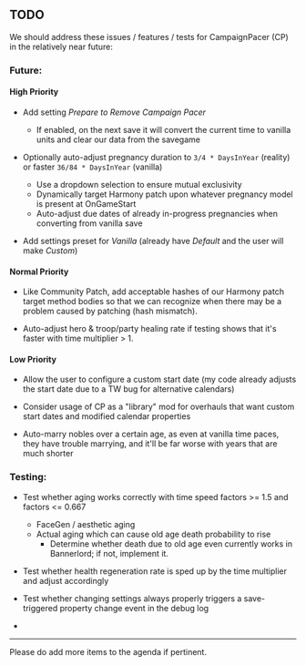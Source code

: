 ## TODO

We should address these issues / features / tests for CampaignPacer (CP) in the relatively near future:

### Future:

#### High Priority

- Add setting *Prepare to Remove Campaign Pacer*
  - If enabled, on the next save it will convert the current time to vanilla units and clear our data from the savegame

- Optionally auto-adjust pregnancy duration to `3/4 * DaysInYear` (reality) or faster `36/84 * DaysInYear` (vanilla)
  - Use a dropdown selection to ensure mutual exclusivity
  - Dynamically target Harmony patch upon whatever pregnancy model is present at OnGameStart
  - Auto-adjust due dates of already in-progress pregnancies when converting from vanilla save

- Add settings preset for *Vanilla* (already have *Default* and the user will make *Custom*)


#### Normal Priority

- Like Community Patch, add acceptable hashes of our Harmony patch target method bodies so that we can recognize when there may be a problem caused by patching (hash mismatch).

- Auto-adjust hero & troop/party healing rate if testing shows that it's faster with time multiplier > 1.


#### Low Priority

- Allow the user to configure a custom start date (my code already adjusts the start date due to a TW bug for alternative calendars)

- Consider usage of CP as a "library" mod for overhauls that want custom start dates and modified calendar properties

- Auto-marry nobles over a certain age, as even at vanilla time paces, they have trouble marrying, and it'll be far worse with years that are much shorter


### Testing:

- Test whether aging works correctly with time speed factors >= 1.5 and factors <= 0.667
  - FaceGen / aesthetic aging
  - Actual aging which can cause old age death probability to rise
    - Determine whether death due to old age even currently works in Bannerlord; if not, implement it.

- Test whether health regeneration rate is sped up by the time multiplier and adjust accordingly

- Test whether changing settings always properly triggers a save-triggered property change event in the debug log

- 

---

Please do add more items to the agenda if pertinent.

